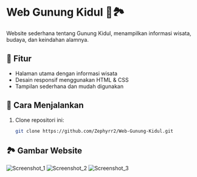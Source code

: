 # Web Gunung Kidul 🌿🏞️

Website sederhana tentang Gunung Kidul, menampilkan informasi wisata, budaya, dan keindahan alamnya.  

## 📌 Fitur  
- Halaman utama dengan informasi wisata  
- Desain responsif menggunakan HTML & CSS  
- Tampilan sederhana dan mudah digunakan  

## 🚀 Cara Menjalankan  
1. Clone repositori ini:  
   ```bash
   git clone https://github.com/Zephyrr2/Web-Gunung-Kidul.git

## 🏞️ Gambar Website
![Screenshot_1](https://github.com/user-attachments/assets/b3e2df3e-6ea1-4ecf-9b82-9034b8cbd2ee)
![Screenshot_2](https://github.com/user-attachments/assets/725f984c-9549-42fc-8ee0-635687480e10)
![Screenshot_3](https://github.com/user-attachments/assets/1648e96f-6d84-444c-9aab-9ca01acd5ec8)
